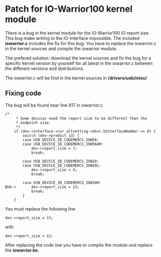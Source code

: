 # Patch for IO-Warrior100 kernel module
There is a bug in the kernel module for the IO-Warrior100 IO report size. This bug make writing to the IO-Interface impossible.
The included **iowarrior.c** includes the fix for this bug. You have to replace the iowarrior.c in the kernel sources and compile the iowarrior module.  

The prefered solution: download the kernel sources and fix the bug for a specific kernel version by yourself for all latest in the iowarrior.c between the different versions and distributions.  
  
The *iowarrior.c* will be find in the kernel sources in **/drivers/usb/misc/**


## Fixing code
The bug will be found near line 817 in iowarrior.c.  


```
/*
     * Some devices need the report size to be different than the
     * endpoint size.
     */
    if (dev->interface->cur_altsetting->desc.bInterfaceNumber == 0) {
        switch (dev->product_id) {
        case USB_DEVICE_ID_CODEMERCS_IOW56:
        case USB_DEVICE_ID_CODEMERCS_IOW56AM:
            dev->report_size = 7;
            break;

        case USB_DEVICE_ID_CODEMERCS_IOW28:
        case USB_DEVICE_ID_CODEMERCS_IOW28L:
            dev->report_size = 4;
            break;

        case USB_DEVICE_ID_CODEMERCS_IOW100:
BUG->       dev->report_size = 13;
            break;
        }
    }
```

You must replace the following line
```
dev->report_size = 13;
```
with 
```
dev->report_size = 12;
```

After replacing the code line you have to compile the module und replace the **iowarrior.ko**.






